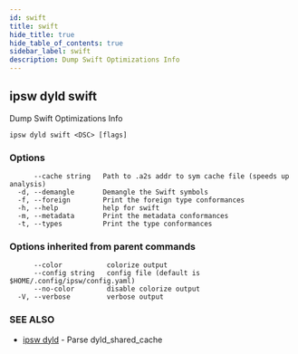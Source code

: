 ```yaml
---
id: swift
title: swift
hide_title: true
hide_table_of_contents: true
sidebar_label: swift
description: Dump Swift Optimizations Info
---
```

## ipsw dyld swift

Dump Swift Optimizations Info

```
ipsw dyld swift <DSC> [flags]
```

### Options

```
      --cache string   Path to .a2s addr to sym cache file (speeds up analysis)
  -d, --demangle       Demangle the Swift symbols
  -f, --foreign        Print the foreign type conformances
  -h, --help           help for swift
  -m, --metadata       Print the metadata conformances
  -t, --types          Print the type conformances
```

### Options inherited from parent commands

```
      --color           colorize output
      --config string   config file (default is $HOME/.config/ipsw/config.yaml)
      --no-color        disable colorize output
  -V, --verbose         verbose output
```

### SEE ALSO

* [ipsw dyld](/docs/cli/ipsw/dyld)	 - Parse dyld_shared_cache

